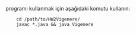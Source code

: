 programı kullanmak için aşağıdaki komutu kullanın:

```
	cd /path/to/HW2Vigenere/
	javac *.java && java Vigenere
```